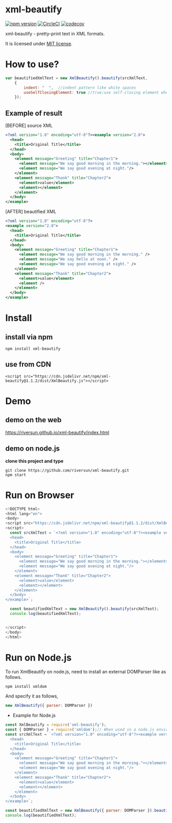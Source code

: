 # xml-beautify
[![npm version](https://badge.fury.io/js/xml-beautify.svg)](https://badge.fury.io/js/xml-beautify)
[![CircleCI](https://circleci.com/gh/riversun/xml-beautify/tree/master.svg?style=shield)](https://circleci.com/gh/riversun/xml-beautify/tree/master)
[![codecov](https://codecov.io/gh/riversun/xml-beautify/branch/master/graph/badge.svg?token=5ODIRDVDLF)](https://codecov.io/gh/riversun/xml-beautify)

xml-beautify - pretty-print text in XML formats.

It is licensed under [MIT license](https://opensource.org/licenses/MIT).

# How to use?

```javascript
var beautifiedXmlText = new XmlBeautify().beautify(srcXmlText, 
    {
        indent: "  ",  //indent pattern like white spaces
        useSelfClosingElement: true //true:use self-closing element when empty element.
    });

```


## Example of result

 
[BEFORE] source XML
```XML
<?xml version="1.0" encoding="utf-8"?><example version="2.0">
  <head>
    <title>Original Title</title>
  </head>
  <body>
    <element message="Greeting" title="Chapter1">
      <element message="We say good morning in the morning."></element><element message="We say hello at noon."/>
      <element message="We say good evening at night."/>
    </element>
    <element message="Thank" title="Chapter2">
      <element>value</element>
      <element></element>
    </element>
  </body>
</example>
```

[AFTER] beautified XML
```XML
<?xml version="1.0" encoding="utf-8"?>
<example version="2.0">
  <head>
    <title>Original Title</title>
  </head>
  <body>
    <element message="Greeting" title="Chapter1">
      <element message="We say good morning in the morning." />
      <element message="We say hello at noon." />
      <element message="We say good evening at night." />
    </element>
    <element message="Thank" title="Chapter2">
      <element>value</element>
      <element />
    </element>
  </body>
</example>

```


# Install
## install via npm

```shell
npm install xml-beautify
```

## use from CDN

```
<script src="https://cdn.jsdelivr.net/npm/xml-beautify@1.1.2/dist/XmlBeautify.js"></script>
```

# Demo
## demo on the web
https://riversun.github.io/xml-beautify/index.html

## demo on node.js

**clone this project and type**

```shell
git clone https://github.com/riversun/xml-beautify.git
npm start
```

# Run on Browser

```javascript
<!DOCTYPE html>
<html lang="en">
<body>
<script src="https://cdn.jsdelivr.net/npm/xml-beautify@1.1.2/dist/XmlBeautify.js"></script>
<script>
  const srcXmlText = `<?xml version="1.0" encoding="utf-8"?><example version="2.0">
  <head>
    <title>Original Title</title>
  </head>
  <body>
    <element message="Greeting" title="Chapter1">
      <element message="We say good morning in the morning."></element><element message="We say hello at noon."/>
      <element message="We say good evening at night."/>
    </element>
    <element message="Thank" title="Chapter2">
      <element>value</element>
      <element></element>
    </element>
  </body>
</example>`;

  const beautifiedXmlText = new XmlBeautify().beautify(srcXmlText);
  console.log(beautifiedXmlText);


</script>
</body>
</html>

```

# Run on Node.js

To run XmlBeautify on node.js, need to install an external DOMParser like as follows.

```
npm install xmldom 
```

And specify it as follows,

```javascript
new XmlBeautify({ parser: DOMParser })
```

- Example for Node.js

```javascript
const XmlBeautify = require('xml-beautify');
const { DOMParser } = require('xmldom');// When used in a node.js environment, DOMParser is needed.
const srcXmlText = `<?xml version="1.0" encoding="utf-8"?><example version="2.0">
  <head>
    <title>Original Title</title>
  </head>
  <body>
    <element message="Greeting" title="Chapter1">
      <element message="We say good morning in the morning."></element><element message="We say hello at noon."/>
      <element message="We say good evening at night."/>
    </element>
    <element message="Thank" title="Chapter2">
      <element>value</element>
      <element></element>
    </element>
  </body>
</example>`;

const beautifiedXmlText = new XmlBeautify({ parser: DOMParser }).beautify(srcXmlText);
console.log(beautifiedXmlText);

```
